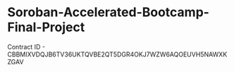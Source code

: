 # Soroban-Accelerated-Bootcamp-Final-Project

Contract ID - CBBMIXVDQJB6TV36UKTQVBE2QT5DGR4OKJ7WZW6AQOEUVH5NAWXKZGAV
